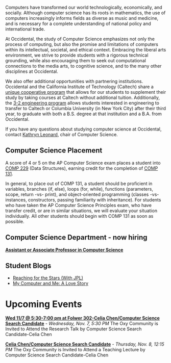 Computers have transformed our world technologically, economically, and socially. Although computer science has its roots in mathematics, the use of computers increasingly informs fields as diverse as music and medicine, and is necessary for a complete understanding of national policy and international trade.

At Occidental, the study of Computer Science emphasizes not only the process of computing, but also the promise and limitations of computers within its intellectual, societal, and ethical context. Embracing the liberal arts environment, we strive to provide students with a rigorous technical grounding, while also encouraging them to seek out computational connections to the media arts, to cognitive science, and to the many other disciplines at Occidental.

We also offer additional opportunities with partnering institutions. Occidental and the California Institute of Technology (Caltech) share a [unique cooperative program](https://www.oxy.edu/academics/programs-majors/exchange-cooperative-programs) that allows for our students to supplement their study by taking courses at Caltech without additional tuition. Additionally, the [3-2 engineering program](https://www.oxy.edu/physics/3-2-engineering-program) allows students interested in engineering to transfer to Caltech or Columbia University (in New York City) after their third year, to graduate with both a B.S. degree at that institution and a B.A. from Occidental.

If you have any questions about studying computer science at Occidental, contact [Kathryn Leonard](mailto:leonardk@oxy.edu), chair of Computer Science.

## Computer Science Placement

A score of 4 or 5 on the AP Computer Science exam places a student into [COMP 229](http://oxy.smartcatalogiq.com/en/2017-2018/Catalog/Courses/COMP-Computer-Science/200/COMP-229) (Data Structures), earning credit for the completion of [COMP 131](http://oxy.smartcatalogiq.com/en/2017-2018/Catalog/Courses/COMP-Computer-Science/100/COMP-131).

In general, to place out of COMP 131, a student should be proficient in variables, branches (if, else), loops (for, while), functions (parameters, scope, return -vs- print), and object-oriented programming (classes -vs- instances, constructors, passing familiarity with inheritance). For students who have taken the AP Computer Science Principles exam, who have transfer credit, or are in similar situations, we will evaluate your situation individually. All other students should begin with COMP 131 as soon as possible.

## Computer Science Department - now hiring

**[Assistant or Associate Professor in Computer Science](https://www.oxy.edu/sites/default/files/assets/Computer%20Scientist%20July%202018.pdf)**

## Student Blogs

* [Reaching for the Stars (With JPL)](https://www.oxy.edu/campus-conversations/student-voices/reaching-stars-jpl)
* [My Computer and Me: A Love Story](https://www.oxy.edu/campus-conversations/student-voices/my-computer-me-love-story)

# Upcoming Events

**[Wed 11/7 @ 5:30-7:00 pm at Folwer 302-Celia Chen/Computer Science Search Candidate](https://www.oxy.edu/events/wed-117-530-700-pm-folwer-302-celia-chencomputer-science-search-candidate)**  -  *Wednesday, Nov. 7, 5:30 PM*  The Oxy Community is Invited to Attend the Research Talk by Computer Science Search Candidate-Celia Chen

**[Celia Chen/Computer Science Search Candidate](https://www.oxy.edu/events/celia-chencomputer-science-search-candidate)**  -  *Thursday, Nov. 8, 12:15 PM*  The Oxy Community is Invited to Attend a Teaching Lecture by Computer Science Search Candidate-Celia Chen